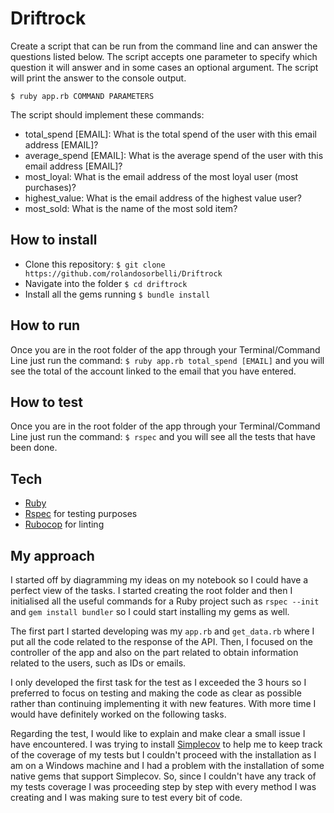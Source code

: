 # Driftrock

Create a script that can be run from the command line and can answer the questions listed below. The script accepts one parameter to specify which question it will answer and in some cases an optional argument. The script will print the answer to the console output.
```
$ ruby app.rb COMMAND PARAMETERS
```
The script should implement these commands:
* total_spend [EMAIL]: What is the total spend of the user with this email address
[EMAIL]?
* average_spend [EMAIL]: What is the average spend of the user with this email address
[EMAIL]?
* most_loyal: What is the email address of the most loyal user (most purchases)?
* highest_value: What is the email address of the highest value user?
* most_sold: What is the name of the most sold item?

## How to install

* Clone this repository: ```$ git clone https://github.com/rolandosorbelli/Driftrock```
* Navigate into the folder ```$ cd driftrock```
* Install all the gems running ```$ bundle install```

## How to run

Once you are in the root folder of the app through your Terminal/Command Line just run the command: ```$ ruby app.rb total_spend [EMAIL]``` and you will see the total of the account linked to the email that you have entered.

## How to test

Once you are in the root folder of the app through your Terminal/Command Line just run the command: ```$ rspec``` and you will see all the tests that have been done.

## Tech

* [Ruby](https://www.ruby-lang.org/en/)
* [Rspec](http://rspec.info/) for testing purposes
* [Rubocop](https://rubocop.readthedocs.io/en/latest/) for linting

## My approach

I started off by diagramming my ideas on my notebook so I could have a perfect view of the tasks. I started creating the root folder and then I initialised all the useful commands for a Ruby project such as ```rspec --init``` and ```gem install bundler``` so I could start installing my gems as well.

The first part I started developing was my ```app.rb``` and ```get_data.rb``` where I put all the code related to the response of the API. Then, I focused on the controller of the app and also on the part related to obtain information related to the users, such as IDs or emails.

I only developed the first task for the test as I exceeded the 3 hours so I preferred to focus on testing and making the code as clear as possible rather than continuing implementing it with new features. With more time I would have definitely worked on the following tasks.

Regarding the test, I would like to explain and make clear a small issue I have encountered. I was trying to install [Simplecov](https://github.com/colszowka/simplecov) to help me to keep track of the coverage of my tests but I couldn't proceed with the installation as I am on a Windows machine and I had a problem with the installation of some native gems that support Simplecov. So, since I couldn't have any track of my tests coverage I was proceeding step by step with every method I was creating and I was making sure to test every bit of code.